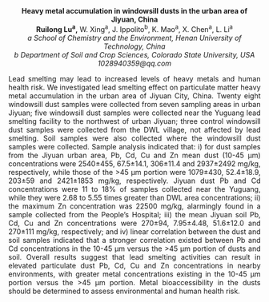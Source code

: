 <center><strong>Heavy metal accumulation in windowsill dusts in the urban area of
Jiyuan, China</strong>

<center><strong>Ruilong Lu<strong><sup>a</sup></strong>,</strong> W. Xing<sup>a</sup>, J. Ippolito<sup>b</sup>, K. Mao<sup>a</sup>, X.
Chen<sup>a</sup>, L. Li<sup>a</sup>

<center><i>a School of Chemistry and the Environment, Henan University of
Technology, China</i>

<center><i>b Department of Soil and Crop Sciences, Colorado State University, USA</i>

<center><i>1028940359@qq.com</i>

<p style=text-align:justify>Lead smelting may lead to increased levels of heavy metals and human
health risk. We investigated lead smelting effect on particulate matter
heavy metal accumulation in the urban area of Jiyuan City, China. Twenty
eight windowsill dust samples were collected from seven sampling areas
in urban Jiyuan; five windowsill dust samples were collected near the
Yuguang lead smelting facility to the northwest of urban Jiyuan; three
control windowsill dust samples were collected from the DWL village, not
affected by lead smelting. Soil samples were also collected where the
windowsill dust samples were collected. Sample analysis indicated that:
i) for dust samples from the Jiyuan urban area, Pb, Cd, Cu and Zn mean
dust (10-45 μm) concentrations were 2540±455, 67.5±14.1, 306±11.4 and
2937±2492 mg/kg, respectively, while those of the &gt;45 μm portion were
1079±430, 52.4±18.9, 203±59 and 2421±1853 mg/kg, respectively. Jiyuan
dust Pb and Cd concentrations were 11 to 18% of samples collected near
the Yuguang, while they were 2.68 to 5.55 times greater than DWL area
concentrations; ii) the maximum Zn concentration was 22500 mg/kg,
alarmingly found in a sample collected from the People’s Hospital; iii)
the mean Jiyuan soil Pb, Cd, Cu and Zn concentrations were 270±94,
7.95±4.48, 51.6±12.0 and 270±111 mg/kg, respectively; and iv) linear
correlation between the dust and soil samples indicated that a stronger
correlation existed between Pb and Cd concentrations in the 10-45 μm
versus the &gt;45 μm portion of dusts and soil. Overall results suggest
that lead smelting activities can result in elevated particulate dust
Pb, Cd, Cu and Zn concentrations in nearby environments, with greater
metal concentrations existing in the 10-45 μm portion versus the &gt;45
μm portion. Metal bioaccessibility in the dusts should be determined to
assess environmental and human health risk.
